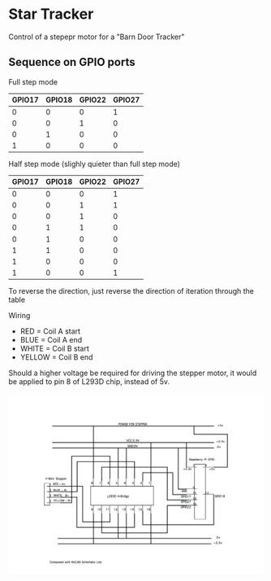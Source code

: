 # Star Tracker

Control of a stepepr motor for a "Barn Door Tracker"

## Sequence on GPIO ports

Full step mode

| GPIO17 | GPIO18 | GPIO22 | GPIO27 |
|----|----|----|----|
| 0 | 0 | 0 | 1 | 
| 0 | 0 | 1 | 0 | 
| 0 | 1 | 0 | 0 | 
| 1 | 0 | 0 | 0 | 


Half step mode (slighly quieter than full step mode)

| GPIO17 | GPIO18 | GPIO22 | GPIO27 |
|----|----|----|----|
| 0 | 0 | 0 | 1 | 
| 0 | 0 | 1 | 1 | 
| 0 | 0 | 1 | 0 | 
| 0 | 1 | 1 | 0 | 
| 0 | 1 | 0 | 0 | 
| 1 | 1 | 0 | 0 | 
| 1 | 0 | 0 | 0 | 
| 1 | 0 | 0 | 1 | 

To reverse the direction, just reverse the direction of iteration through the table

Wiring

- RED = Coil A start
- BLUE = Coil A end
- WHITE = Coil B start
- YELLOW = Coil B end

Should a higher voltage be required for driving the stepper motor, it would be applied to pin 8 of L293D chip, instead of 5v.

![Wiring](/wiring-diagram.png)
